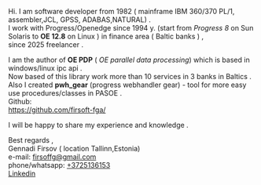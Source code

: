 Hi.
I am software developer from 1982 ( mainframe IBM 360/370 PL/1, assembler,JCL, GPSS, ADABAS,NATURAL) .     
I work with Progress/Openedge since 1994 y. (start from *Progress 8* on Sun Solaris to **OE 12.8** on Linux ) in finance area ( Baltic banks ) ,   
 since 2025 freelancer .  
 
I am the author of **OE PDP** ( *OE parallel data processing*) which is based in windows/linux ipc api .   
Now based of this library work more than 10 services in 3 banks in Baltics .   
Also I created **pwh_gear** (progress webhandler gear) - tool for more easy use procedures/classes in PASOE .    
Github:    
<https://github.com/firsoft-fga/>  

   
I will be happy to share my experience and knowledge .

Best regards ,   
Gennadi Firsov ( location Tallinn,Estonia)    
        e-mail: <firsoffg@gmail.com>   
phone/whatsapp: <a href="https://wa.me/3725136153">+3725136153</a>     
[Linkedin](https://www.linkedin.com/in/gennadi-firsov-5b9127249/) 
       


